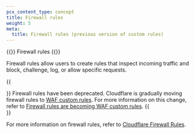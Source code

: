 ```yaml
---
pcx_content_type: concept
title: Firewall rules
weight: 5
meta:
  title: Firewall rules (previous version of custom rules)
---
```


{{<deprecated>}} Firewall rules {{</deprecated>}}

Firewall rules allow users to create rules that inspect incoming traffic and block, challenge, log, or allow specific requests.

{{<Aside type="warning" header="Deprecation notice">}}
Firewall rules have been deprecated. Cloudflare is gradually moving firewall rules to [WAF custom rules](/waf/custom-rules/). For more information on this change, refer to [Firewall rules are becoming WAF custom rules](/waf/reference/migration-guides/firewall-rules-to-custom-rules/).
{{</Aside>}}

For more information on firewall rules, refer to [Cloudflare Firewall Rules](/firewall/).